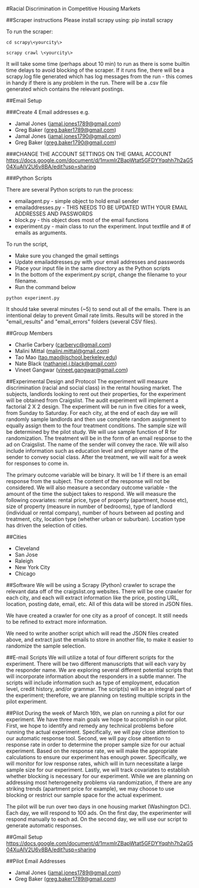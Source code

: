 #Racial Discrimination in Competitive Housing Markets

##Scraper instructions
Please install scrapy using:
  pip install scrapy

To run the scraper:
```
cd scrapy\<yourcity\>

scrapy crawl \<yourcity\>
```

It will take some time (perhaps about 10 min) to run as there is some builtin time delays to avoid blocking of the scraper. If it runs fine, there will be a scrapy.log file generated which has log messages from the run - this comes in handy if there is any problem in the run. There will be a .csv file generated which contains the relevant postings.

##Email Setup  

###Create 4 Email addresses
e.g.  
* Jamal Jones (jamal.jones1789@gmail.com)  
* Greg Baker (greg.baker1789@gmail.com)  
* Jamal Jones (jamal.jones1790@gmail.com)  
* Greg Baker (greg.baker1790@gmail.com)  

###CHANGE THE ACCOUNT SETTINGS ON THE GMAIL ACCOUNT
https://docs.google.com/document/d/1mxmIrZBapWtat5GFDYYqqhh7h2aG504XuAIV2U6v8BA/edit?usp=sharing

###Python Scripts

There are several Python scripts to run the process:  
* emailagent.py - simple object to hold email sender
* emailaddresses.py - THIS NEEDS  TO BE UPDATED WITH YOUR EMAIL ADDRESSES AND PASSWORDS
* block.py - this object does most of the email functions
* experiment.py - main class to run the experiment. Input textfile and # of emails as arguments.

To run the script,
* Make sure you changed the gmail settings
* Update emailaddresses.py with your email addresses and passwords
* Place your input file in the same directory as the Python scripts
* In the bottom of the experiment.py script, change the filename to your filename.
* Run the command below

```
python experiment.py
```
It should take several minutes (~5) to send out all of the emails. There is an intentional delay to prevent Gmail rate limits. Results will be stored in the "email_results" and "email_errors" folders (several CSV files).

##Group Members
* Charlie Carbery (carberyc@gmail.com)
* Malini Mittal (malini.mittal@gmail.com)
* Tao Mao (tao.mao@ischool.berkeley.edu)
* Nate Black (nathaniel.j.black@gmail.com)
* Vineet Gangwar (vineet.gangwar@gmail.com)

##Experimental Design and Protocol
The experiment will measure discrimination (racial and social class) in the rental housing market. The subjects, landlords looking to rent out their properties, for the experiment will be obtained from Craigslist. The audit experiment will implement a factorial 2 X 2 design. The experiment will be run in five cities for a week, from Sunday to Saturday. For each city, at the end of each day we will randomly sample landlords and then use complete random assignment to equally assign them to the four treatment conditions. The sample size will be determined by the pilot study. We will use sample function of R for randomization. The treatment will be in the form of an email response to the ad on Craigslist. The name of the sender will convey the race. We will also include information such as education level and employer name of the sender to convey social class. After the treatment, we will wait for a week for responses to come in.

The primary outcome variable will be binary. It will be 1 if there is an email response from the subject. The content of the response will not be considered. We will also measure a secondary outcome variable - the amount of the time the subject takes to respond. We will measure the following covariates: rental price, type of property (apartment, house etc), size of property (measure in number of bedrooms), type of landlord (individual or rental company), number of hours between ad posting and treatment, city, location type (whether urban or suburban). Location type has driven the selection of cities.

##Cities
* Cleveland
* San Jose
* Raleigh
* New York City
* Chicago


##Software
We will be using a Scrapy (Python) crawler to scrape the relevant data off of the craigslist.org websites. There will be one crawler for each city, and each will extract information like the price, posting URL, location, posting date, email, etc. All of this data will be stored in JSON files. 

We have created a crawler for one city as a proof of concept. It still needs to be refined to extract more information.

We need to write another script which will read the JSON files created above, and extract just the emails to store in another file, to make it easier to randomize the sample selection. 


##E-mail Scripts
We will utilize a total of four different scripts for the experiment. There will be two different manuscripts that will each vary by the responder name. We are exploring several different potential scripts that will incorporate information about the responders in a subtle manner. The scripts will include information such as type of employment, education level, credit history, and/or grammar. The script(s) will be an integral part of the experiment; therefore, we are planning on testing multiple scripts in the pilot experiment.

##Pilot
During the week of March 16th, we plan on running a pilot for our experiment. We have three main goals we hope to accomplish in our pilot. First, we hope to identify and remedy any technical problems before running the actual experiment. Specifically, we will pay close attention to our automatic response tool. Second, we will pay close attention to response rate in order to determine the proper sample size for our actual experiment. Based on the response rate, we will make the appropriate calculations to ensure our experiment has enough power. Specifically, we will monitor for low response rates, which will in turn necessitate a large sample size for our experiment. Lastly, we will track covariates to establish whether blocking is necessary for our experiment. While we are planning on addressing most heterogeneity problems via randomization, if there are any striking trends (apartment price for example), we may choose to use blocking or restrict our sample space for the actual experiment.


The pilot will be run over two days in one housing market (Washington DC). Each day, we will respond to 100 ads. On the first day, the experimenter will respond manually to each ad. On the second day, we will use our script to generate automatic responses.

##Gmail Setup
https://docs.google.com/document/d/1mxmIrZBapWtat5GFDYYqqhh7h2aG504XuAIV2U6v8BA/edit?usp=sharing

##Pilot Email Addresses
* Jamal Jones (jamal.jones1789@gmail.com)
* Greg Baker (greg.baker1789@gmail.com)


